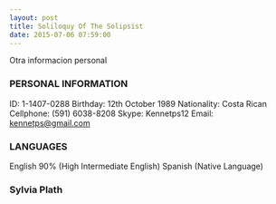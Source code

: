 ```yaml
---
layout: post
title: Soliloquy Of The Solipsist
date: 2015-07-06 07:59:00
---
```

Otra informacion personal

<h3>PERSONAL INFORMATION </h3>
 
ID: 1-1407-0288
Birthday: 12th October 1989
Nationality: Costa Rican
Cellphone: (591) 6038-8208
Skype: Kennetps12
Email: kennetps@gmail.com

<h3>LANGUAGES</h3>
English 90% (High Intermediate English)
Spanish (Native Language)

	 
### Sylvia Plath
